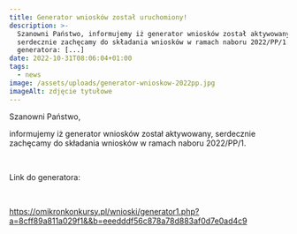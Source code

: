 ```yaml
---
title: Generator wniosków został uruchomiony!
description: >-
  Szanowni Państwo, informujemy iż generator wniosków został aktywowany,
  serdecznie zachęcamy do składania wniosków w ramach naboru 2022/PP/1. Link do
  generatora: [...]
date: 2022-10-31T08:06:04+01:00
tags:
  - news
image: /assets/uploads/generator-wnioskow-2022pp.jpg
imageAlt: zdjęcie tytułowe
---
```

Szanowni Państwo,



informujemy iż generator wniosków został aktywowany, serdecznie zachęcamy do składania wniosków w ramach naboru 2022/PP/1.

<br>

Link do generatora:

<br>

<https://omikronkonkursy.pl/wnioski/generator1.php?a=8cff89a811a029f1&&b=eeedddf56c878a78d883af0d7e0ad4c9>
